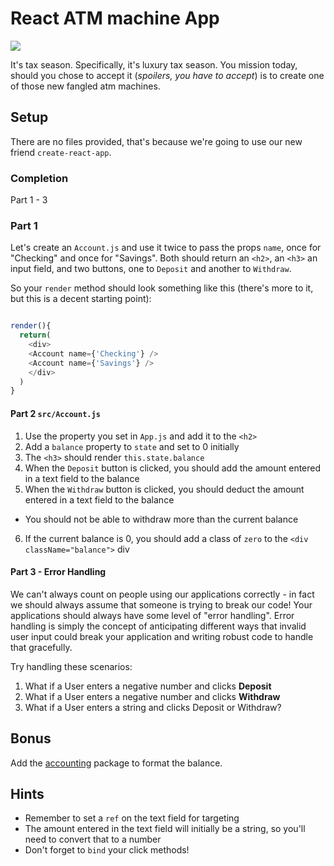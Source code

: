 # React ATM machine App

![](https://media.giphy.com/media/3oriePkL53IxK0Aq52/giphy.gif)

It's tax season. Specifically, it's luxury tax season. You mission today, should you chose to accept it (*spoilers, you have to accept*) is to create one of those new fangled atm machines. 


## Setup

There are no files provided, that's because we're going to use our new friend `create-react-app`.


### Completion
Part 1 - 3

### Part 1

Let's create an `Account.js` and use it twice to pass the props `name`, once for "Checking" and once for "Savings". Both should return an `<h2>`, an `<h3>` an input field, and two buttons, one to `Deposit` and another to `Withdraw`.

So your `render` method should look something like this (there's more to it, but this is a decent starting point): 

```javascript

render(){
  return(
    <div>
    <Account name={'Checking'} />
    <Account name={'Savings'} />
    </div>
  )
}
```


#### Part 2 `src/Account.js`
1. Use the property you set in `App.js` and add it to the `<h2>`
2. Add a `balance` property to `state` and set to 0 initially
3. The `<h3>` should render `this.state.balance`
4. When the `Deposit` button is clicked, you should add the amount entered in a text field to the balance
5. When the `Withdraw` button is clicked, you should deduct the amount entered in a text field to the balance
  - You should not be able to withdraw more than the current balance
6. If the current balance is 0, you should add a class of `zero` to the `<div className="balance">` div

#### Part 3 - Error Handling
We can't always count on people using our applications correctly - in fact we should always assume that someone is trying to break our code! Your applications should always have some level of "error handling". Error handling is simply the concept of anticipating different ways that invalid user input could break your application and writing robust code to handle that gracefully.

Try handling these scenarios:
1. What if a User enters a negative number and clicks **Deposit**
2. What if a User enters a negative number and clicks **Withdraw**
3. What if a User enters a string and clicks Deposit or Withdraw?

## Bonus
Add the [accounting](https://www.npmjs.com/package/accounting) package to format the balance.

## Hints
- Remember to set a `ref` on the text field for targeting
- The amount entered in the text field will initially be a string, so you'll need to convert that to a number
- Don't forget to `bind` your click methods!
